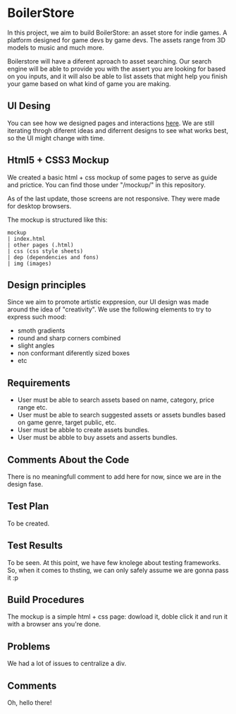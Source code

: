 # BoilerStore

In this project, we aim to build BoilerStore: an asset store for indie games.
A platform designed for game devs by game devs. 
The assets range from 3D models to music and much more.

Boilerstore will have a diferent aproach to asset searching. 
Our search engine will be able to provide you with the assert you are looking for
based on you inputs, and it will also be able to list assets that might help you 
finish your game based on what kind of game you are making.

## UI Desing
You can see how we designed pages and interactions 
[here](https://www.figma.com/file/0VzORJzqKJ0QuVIZ8dZElY/Web?type=design&node-id=0%3A1&t=3D4Uz93yfZ2p1mte-1).
We are still iterating throgh diferent ideas and diferrent designs to see what works best, 
so the UI might change with time.


## Html5 + CSS3 Mockup
We created a basic html + css mockup of some pages to serve as guide and prictice.
You can find those under "/mockup/" in this repository.

As of the last update, those screens are not responsive. They were made for desktop browsers.

The mockup is structured like this:

    mockup
    | index.html
    | other pages (.html)
    | css (css style sheets)
    | dep (dependencies and fons)
    | img (images)

## Design principles
Since we aim to promote artistic exppresion, our UI design was made around the idea of "creativity".
We use the following elements to try to express such mood:
- smoth gradients
- round and sharp corners combined
- slight angles
- non conformant diferently sized boxes
- etc


## Requirements
- User must be able to search assets based on name, category, 
price range etc.
- User must be able to search suggested assets or assets bundles based on 
game genre, target public, etc.
- User must be abble to create assets bundles.
- User must be abble to buy assets and asserts bundles.


## Comments About the Code
There is no meaningfull comment to add here for now, since we are in the design fase.

## Test Plan
To be created.

## Test Results
To be seen. At this point, we have few knolege about testing frameworks. 
So, when it comes to thsting, we can only safely assume we are gonna pass it :p

## Build Procedures
The mockup is a simple html + css page: dowload it, doble click it and run it with a browser ans you're done.

## Problems
We had a lot of issues to centralize a div.

## Comments
Oh, hello there!